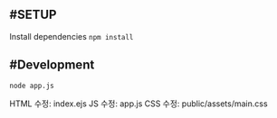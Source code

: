 #SETUP
---
Install dependencies
`npm install`


#Development
---
`node app.js`


HTML 수정: index.ejs
JS 수정: app.js
CSS 수정: public/assets/main.css
